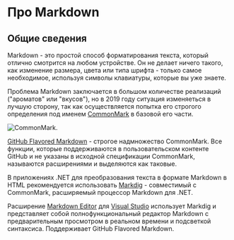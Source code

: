 # Про Markdown

## Общие сведения

Markdown - это простой способ форматирования текста, который отлично смотрится на любом устройстве. Он не делает ничего такого, как изменение размера, цвета или типа шрифта - только самое необходимое, используя символы клавиатуры, которые вы уже знаете.

Проблема Markdown заключается в большом количестве реализаций ("ароматов" или "вкусов"), но в 2019 году ситуация изменяеться в лучшую сторону, так как осуществляется попытка его строгого определения под именем [CommonMark](https://commonmark.org/) в базовой его части.

![CommonMark](/images/general/documenting/markdown.png).

[GitHub Flavored Markdown](https://github.github.com/gfm/) - строгое надмножество CommonMark. Все функции, которые поддерживаются в пользовательском контенте GitHub и не указаны в исходной спецификации CommonMark, называются расширениями и выделяются как таковые.

В приложениях .NET для преобразования текста в формате Markdown в HTML рекомендуется использовать [Markdig](https://github.com/lunet-io/markdig) - совместимый с CommonMark, расширяемый процессор Markdown для .NET.

Расширение [Markdown Editor](https://marketplace.visualstudio.com/items?itemName=MadsKristensen.MarkdownEditor) для [Visual Studio](https://visualstudio.microsoft.com/ru/) использует Markdig и представляет собой полнофункциональный редактор Markdown с предварительным просмотром в реальном времени и подсветкой синтаксиса. Поддерживает GitHub Flavored Markdown.

